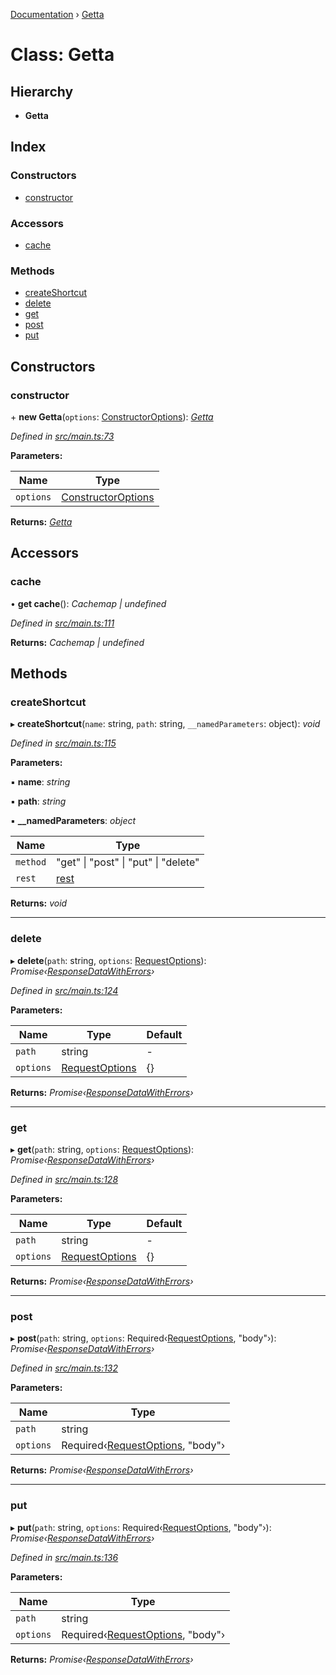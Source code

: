 [Documentation](../README.md) › [Getta](getta.md)

# Class: Getta

## Hierarchy

* **Getta**

## Index

### Constructors

* [constructor](getta.md#constructor)

### Accessors

* [cache](getta.md#cache)

### Methods

* [createShortcut](getta.md#createshortcut)
* [delete](getta.md#delete)
* [get](getta.md#get)
* [post](getta.md#post)
* [put](getta.md#put)

## Constructors

###  constructor

\+ **new Getta**(`options`: [ConstructorOptions](../interfaces/constructoroptions.md)): *[Getta](getta.md)*

*Defined in [src/main.ts:73](https://github.com/dylanaubrey/getta/blob/9cee182/src/main.ts#L73)*

**Parameters:**

Name | Type |
------ | ------ |
`options` | [ConstructorOptions](../interfaces/constructoroptions.md) |

**Returns:** *[Getta](getta.md)*

## Accessors

###  cache

• **get cache**(): *Cachemap | undefined*

*Defined in [src/main.ts:111](https://github.com/dylanaubrey/getta/blob/9cee182/src/main.ts#L111)*

**Returns:** *Cachemap | undefined*

## Methods

###  createShortcut

▸ **createShortcut**(`name`: string, `path`: string, `__namedParameters`: object): *void*

*Defined in [src/main.ts:115](https://github.com/dylanaubrey/getta/blob/9cee182/src/main.ts#L115)*

**Parameters:**

▪ **name**: *string*

▪ **path**: *string*

▪ **__namedParameters**: *object*

Name | Type |
------ | ------ |
`method` | "get" &#124; "post" &#124; "put" &#124; "delete" |
`rest` | [rest](undefined) |

**Returns:** *void*

___

###  delete

▸ **delete**(`path`: string, `options`: [RequestOptions](../interfaces/requestoptions.md)): *Promise‹[ResponseDataWithErrors](../interfaces/responsedatawitherrors.md)›*

*Defined in [src/main.ts:124](https://github.com/dylanaubrey/getta/blob/9cee182/src/main.ts#L124)*

**Parameters:**

Name | Type | Default |
------ | ------ | ------ |
`path` | string | - |
`options` | [RequestOptions](../interfaces/requestoptions.md) |  {} |

**Returns:** *Promise‹[ResponseDataWithErrors](../interfaces/responsedatawitherrors.md)›*

___

###  get

▸ **get**(`path`: string, `options`: [RequestOptions](../interfaces/requestoptions.md)): *Promise‹[ResponseDataWithErrors](../interfaces/responsedatawitherrors.md)›*

*Defined in [src/main.ts:128](https://github.com/dylanaubrey/getta/blob/9cee182/src/main.ts#L128)*

**Parameters:**

Name | Type | Default |
------ | ------ | ------ |
`path` | string | - |
`options` | [RequestOptions](../interfaces/requestoptions.md) |  {} |

**Returns:** *Promise‹[ResponseDataWithErrors](../interfaces/responsedatawitherrors.md)›*

___

###  post

▸ **post**(`path`: string, `options`: Required‹[RequestOptions](../interfaces/requestoptions.md), "body"›): *Promise‹[ResponseDataWithErrors](../interfaces/responsedatawitherrors.md)›*

*Defined in [src/main.ts:132](https://github.com/dylanaubrey/getta/blob/9cee182/src/main.ts#L132)*

**Parameters:**

Name | Type |
------ | ------ |
`path` | string |
`options` | Required‹[RequestOptions](../interfaces/requestoptions.md), "body"› |

**Returns:** *Promise‹[ResponseDataWithErrors](../interfaces/responsedatawitherrors.md)›*

___

###  put

▸ **put**(`path`: string, `options`: Required‹[RequestOptions](../interfaces/requestoptions.md), "body"›): *Promise‹[ResponseDataWithErrors](../interfaces/responsedatawitherrors.md)›*

*Defined in [src/main.ts:136](https://github.com/dylanaubrey/getta/blob/9cee182/src/main.ts#L136)*

**Parameters:**

Name | Type |
------ | ------ |
`path` | string |
`options` | Required‹[RequestOptions](../interfaces/requestoptions.md), "body"› |

**Returns:** *Promise‹[ResponseDataWithErrors](../interfaces/responsedatawitherrors.md)›*

